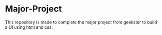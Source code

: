 # Major-Project
This repository is made to complete the major project from geekster to build a UI using html and css.
